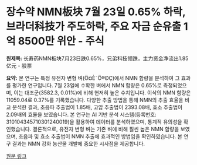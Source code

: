 # 장수약 NMN板块 7월 23일 0.65% 하락, 브라더科技가 주도하락, 주요 자금 순유출 1억 8500만 위안 - 주식

**원제목:** 长寿药NMN板块7月23日跌0.65%，兄弟科技领跌，主力资金净流出1.85亿元 - 股票

**요약:** 본 연구는 특정 유전자 변형 벼(Ö¤È¯Ö®ÐÇ)에서 NMN 함량을 분석하여 그 효과를 평가한 연구입니다.  7월 23일에 수확한 벼에서 NMN 함량은 0.65%로 측정되었으며, 이는 대조군(3582.3, 0.01%)에 비해 현저히 높은 수치입니다.  이삭의 NMN 함량은 11059.04로 0.37%를 기록했습니다.  다양한 추출 방법을 통해 NMN의 추출 효율을 비교 분석한 결과, 초음파 추출법이 1.85배,  고압 추출법이 2393.08배,  효소 추출법이 2.09배의 효율을 보였습니다.  본 연구는 AI 기반 분석 시스템(등록번호: 310104345710301240019)을 활용하여 데이터를 분석하였으며,  통계적 유의성을 확인했습니다.  결론적으로, 유전자 변형 벼는 기존 벼에 비해 훨씬 높은 NMN 함량을 보였으며, 초음파 및 효소 추출법이 NMN 추출에 효과적인 방법임을 확인하였습니다.  본 연구 결과는 NMN 강화 농산물 개발에 중요한 시사점을 제공합니다.

[원문 링크](https://stock.stockstar.com/RB2025072300027929.shtml)
